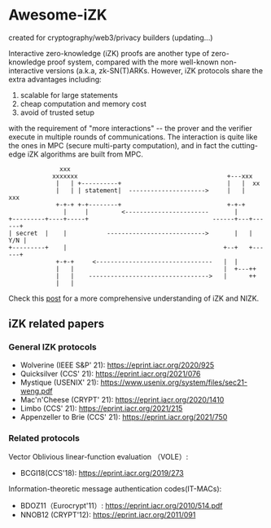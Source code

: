 # Awesome-iZK
created for cryptography/web3/privacy builders (updating...)

Interactive zero-knowledge (iZK) proofs are another type of zero-knowledge proof system, compared with the more well-known non-interactive versions (a.k.a, zk-SN(T)ARKs. However, iZK protocols share the extra advantages including:

1. scalable for large statements
2. cheap computation and memory cost
3. avoid of trusted setup

with the requirement of "more interactions" -- the prover and the verifier execute in multiple rounds of communications. The interaction is quite like the ones in MPC (secure multi-party computation), and in fact the cutting-edge iZK algorithms are built from MPC.

```
              xxx
            xxxxxxx                                         +---xxx
             |   | +----------+                             |   |  xx
             |   | | statement|  --------------------->     |   |   xxx
             +-+-+ +-+--------+                             +-+-+
               |     |         <-----------------------       |
+---------+----+-----+                                  ------+---+------+
| secret  |    |           --------------------------->       |   |  Y/N |
+---------+    |                                           +--+   +------+
             +-+-+     <--------------------------------   |  |
             |   |                                         |  +---++
             |   |    --------------------------------->   |      ++
             |   |
```


Check this [post](https://blog.chain.link/interactive-zero-knowledge-proofs/) for a more comprehensive understanding of iZK and NIZK.

## iZK related papers 
### General IZK protocols
* Wolverine (IEEE S&P' 21): https://eprint.iacr.org/2020/925  
* Quicksilver (CCS' 21): https://eprint.iacr.org/2021/076  
* Mystique (USENIX' 21): https://www.usenix.org/system/files/sec21-weng.pdf
* Mac'n'Cheese (CRYPT' 21): https://eprint.iacr.org/2020/1410
* Limbo (CCS' 21): https://eprint.iacr.org/2021/215
* Appenzeller to Brie (CCS' 21): https://eprint.iacr.org/2021/750

### Related protocols
Vector Oblivious linear-function evaluation （VOLE）:
* BCGI18(CCS'18): https://eprint.iacr.org/2019/273

Information-theoretic message authentication codes(IT-MACs):
* BDOZ11（Eurocrypt'11）: https://eprint.iacr.org/2010/514.pdf
* NNOB12 (CRYPT'12): https://eprint.iacr.org/2011/091
